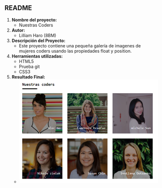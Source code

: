 ﻿## README
1. **Nombre del proyecto:**
	- Nuestras Coders
2. **Autor:**
	- Lilliam Haro (8BM)
3. **Descripción del Proyecto:**
	- Este proyecto contiene una pequeña galería de imagenes de mujeres coders usando las propiedades float y position.
4. **Herramientas utilizadas:**
	- HTML5
	- Prueba git
	- CSS3
5. **Resultado Final:**
	- ![Recursos](assets/images/coders.png)

